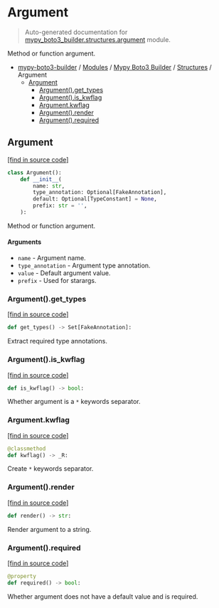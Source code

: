 # Argument

> Auto-generated documentation for [mypy_boto3_builder.structures.argument](https://github.com/vemel/mypy_boto3_builder/blob/master/mypy_boto3_builder/structures/argument.py) module.

Method or function argument.

- [mypy-boto3-builder](../../README.md#mypy_boto3_builder) / [Modules](../../MODULES.md#mypy-boto3-builder-modules) / [Mypy Boto3 Builder](../index.md#mypy-boto3-builder) / [Structures](index.md#structures) / Argument
    - [Argument](#argument)
        - [Argument().get_types](#argumentget_types)
        - [Argument().is_kwflag](#argumentis_kwflag)
        - [Argument.kwflag](#argumentkwflag)
        - [Argument().render](#argumentrender)
        - [Argument().required](#argumentrequired)

## Argument

[[find in source code]](https://github.com/vemel/mypy_boto3_builder/blob/master/mypy_boto3_builder/structures/argument.py#L12)

```python
class Argument():
    def __init__(
        name: str,
        type_annotation: Optional[FakeAnnotation],
        default: Optional[TypeConstant] = None,
        prefix: str = '',
    ):
```

Method or function argument.

#### Arguments

- `name` - Argument name.
- `type_annotation` - Argument type annotation.
- `value` - Default argument value.
- `prefix` - Used for starargs.

### Argument().get_types

[[find in source code]](https://github.com/vemel/mypy_boto3_builder/blob/master/mypy_boto3_builder/structures/argument.py#L57)

```python
def get_types() -> Set[FakeAnnotation]:
```

Extract required type annotations.

### Argument().is_kwflag

[[find in source code]](https://github.com/vemel/mypy_boto3_builder/blob/master/mypy_boto3_builder/structures/argument.py#L51)

```python
def is_kwflag() -> bool:
```

Whether argument is a `*` keywords separator.

### Argument.kwflag

[[find in source code]](https://github.com/vemel/mypy_boto3_builder/blob/master/mypy_boto3_builder/structures/argument.py#L44)

```python
@classmethod
def kwflag() -> _R:
```

Create `*` keywords separator.

### Argument().render

[[find in source code]](https://github.com/vemel/mypy_boto3_builder/blob/master/mypy_boto3_builder/structures/argument.py#L35)

```python
def render() -> str:
```

Render argument to a string.

### Argument().required

[[find in source code]](https://github.com/vemel/mypy_boto3_builder/blob/master/mypy_boto3_builder/structures/argument.py#L69)

```python
@property
def required() -> bool:
```

Whether argument does not have a default value and is required.
